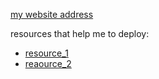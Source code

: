 [my website address](https://sanyamasoudi.github.io/Portfolio/)

resources that help me to deploy:
- [resource_1](https://www.geeksforgeeks.org/deployment-of-react-application-using-github-pages/)
- [reaource_2](https://dev.to/scc33/deploying-to-github-pages-using-gh-pages-2d95)
